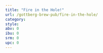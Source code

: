 ```yaml
---
title: "Fire in the Hole!"
url: /gottberg-brew-pub/fire-in-the-hole/
category: 
style: 
abv: 0
ibu: 0
srm: 0
upc: 0
---
```


